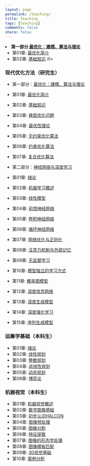 ```yaml
---
layout: page
permalink: /teaching/
title: Teaching
tags: [teaching]
comments: false
share: false
---
```


 
<li><b> 第一部分 <a href="http://faculty.bicmr.pku.edu.cn/~wenzw/optbook.html" class="textlink" target="_blank">最优化：建模、算法与理论  </a> </b>
	<ul>
		<li> 第01章: <a href="../teaching/OPT_1.pdf" class="textlink" target="_blank">最优化简介</a>   </li>
		<li> 第02章: <a href="../teaching/OPT_2.pdf" class="textlink" target="_blank">基础知识</a> /li>
	</ul>	
  
  
 
### 现代优化方法（研究生）
* 第一部分：<a href="http://faculty.bicmr.pku.edu.cn/~wenzw/optbook.html" class="textlink" target="_blank">最优化：建模、算法与理论  </a> 
* 第01章: <a href="../teaching/OPT_1.pdf" class="textlink" target="_blank">最优化简介 </a> 
* 第02章: <a href="../teaching/OPT_2.pdf" class="textlink" target="_blank">基础知识</a>
* 第03章: <a href="../teaching/OPT_3.pdf" class="textlink" target="_blank">典型优化问题</a>
* 第04章: <a href="../teaching/OPT_4.pdf" class="textlink" target="_blank">最优性理论</a>
* 第05章: <a href="../teaching/OPT_5.pdf" class="textlink" target="_blank">无约束优化算法</a>
* 第06章: <a href="../teaching/OPT_6.pdf" class="textlink" target="_blank">约束优化算法</a>
* 第07章: <a href="../teaching/OPT_7.pdf" class="textlink" target="_blank">复合优化算法</a>

* 第二部分：<a href="https://nndl.github.io/" class="textlink" target="_blank">神经网络与深度学习  </a> 
* 第01章: <a href="../teaching/DL_1.pdf" class="textlink" target="_blank">绪论 </a>
* 第02章: <a href="../teaching/DL_2.pdf" class="textlink" target="_blank">机器学习概述   </a>
* 第03章: <a href="../teaching/DL_3.pdf" class="textlink" target="_blank">线性模型 </a>
* 第04章: <a href="../teaching/DL_4.pdf" class="textlink" target="_blank">前馈神经网络 </a>
* 第05章: <a href="../teaching/DL_5.pdf" class="textlink" target="_blank">卷积神经网络 </a>
* 第06章: <a href="../teaching/DL_6.pdf" class="textlink" target="_blank">循环神经网络 </a>
* 第07章: <a href="../teaching/DL_7.pdf" class="textlink" target="_blank">网络优化与正则化</a>
* 第08章: <a href="../teaching/DL_8.pdf" class="textlink" target="_blank">注意力机制与外部记忆  </a>
* 第09章: <a href="../teaching/DL_9.pdf" class="textlink" target="_blank">无监督学习</a>
* 第10章: <a href="../teaching/DL_10.pdf" class="textlink" target="_blank">模型独立的学习方式 </a>
* 第11章: <a href="../teaching/DL_11.pdf" class="textlink" target="_blank">概率图模型 </a>
* 第12章: <a href="../teaching/DL_12.pdf" class="textlink" target="_blank">深度信念网络 </a>
* 第13章: <a href="../teaching/DL_13.pdf" class="textlink" target="_blank">深度生成模型 </a>
* 第14章: <a href="../teaching/DL_14.pdf" class="textlink" target="_blank">深度强化学习 </a>
* 第15章: <a href="../teaching/DL_15.pdf" class="textlink" target="_blank">序列生成模型 </a>


### 运筹学基础（本科生）
* 第01章: <a href="../teaching/OR_1.pdf" class="textlink" target="_blank">绪论 </a>
* 第02章: <a href="../teaching/OR_2.pdf" class="textlink" target="_blank">线性规划  </a>
* 第03章: <a href="../teaching/OR_3.pdf" class="textlink" target="_blank">整数规划 </a>
* 第04章: <a href="../teaching/OR_4.pdf" class="textlink" target="_blank">非线性规划 </a>
* 第05章: <a href="../teaching/OR_5.pdf" class="textlink" target="_blank">动态规划 </a>
* 第06章: <a href="../teaching/OR_6.pdf" class="textlink" target="_blank">博弈论 </a>



### 机器视觉（本科生）
* 第01章: <a href="../teaching/MV_1.pdf" class="textlink" target="_blank">机器视觉概述 </a>
* 第02章: <a href="../teaching/MV_2.pdf" class="textlink" target="_blank">数字图像基础   </a>
* 第03章: <a href="../teaching/MV_3.pdf" class="textlink" target="_blank">初步认识HALCON </a>
* 第04章: <a href="../teaching/MV_4.pdf" class="textlink" target="_blank">图像预处理 </a>
* 第05章: <a href="../teaching/MV_5.pdf" class="textlink" target="_blank">图像分割 </a>
* 第06章: <a href="../teaching/MV_6.pdf" class="textlink" target="_blank">特征提取 </a>
* 第07章: <a href="../teaching/MV_7.pdf" class="textlink" target="_blank">图像的形态学处理</a>
* 第08章: <a href="../teaching/MV_8.pdf" class="textlink" target="_blank">图像模板匹配   </a>
* 第09章: <a href="../teaching/MV_9.pdf" class="textlink" target="_blank">3D视觉基础 </a>
* 第10章: <a href="../teaching/MV_10.pdf" class="textlink" target="_blank">案例分析 </a>



  
